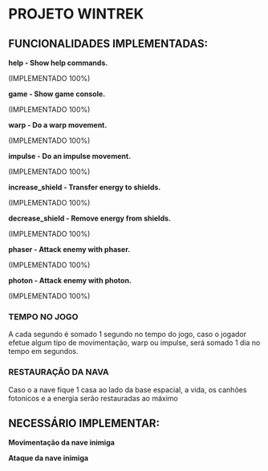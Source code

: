 # PROJETO WINTREK

## FUNCIONALIDADES IMPLEMENTADAS:

**help            - Show help commands.**

(IMPLEMENTADO 100%)

**game            - Show game console.**

(IMPLEMENTADO 100%)

**warp            - Do a warp movement.**

(IMPLEMENTADO 100%)

**impulse         - Do an impulse movement.**

(IMPLEMENTADO 100%)

**increase_shield - Transfer energy to shields.**

(IMPLEMENTADO 100%)

**decrease_shield - Remove energy from shields.**

(IMPLEMENTADO 100%)

**phaser          - Attack enemy with phaser.**

(IMPLEMENTADO 100%)

**photon          - Attack enemy with photon.**

(IMPLEMENTADO 100%)

### TEMPO NO JOGO

A cada segundo é somado 1 segundo no tempo do jogo, caso o jogador efetue algum tipo de movimentação, warp ou impulse, será somado 1 dia no tempo em segundos.

### RESTAURAÇÃO DA NAVA

Caso o a nave fique 1 casa ao lado da base espacial, a vida, os canhões fotonicos e a energia serão restauradas ao máximo

## NECESSÁRIO IMPLEMENTAR:

**Movimentação da nave inimiga**

**Ataque da nave inimiga**
